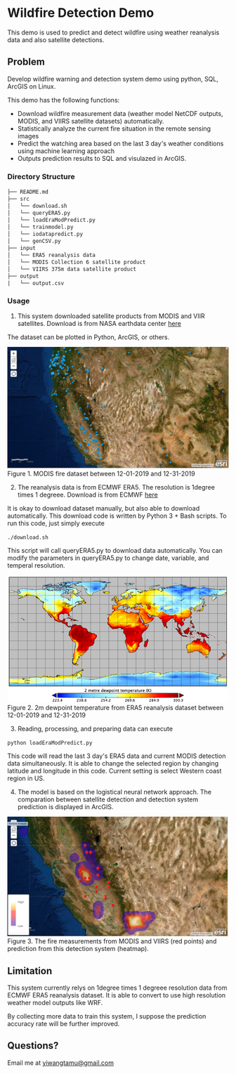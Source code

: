 # Wildfire Detection Demo
This demo is used to predict and detect wildfire using weather reanalysis data and also satellite detections.

## Problem

Develop wildfire warning and detection system demo using python, SQL, ArcGIS on Linux.

This demo has the following functions:

* Download wildfire measurement data (weather model NetCDF outputs, MODIS, and VIIRS satellite datasets) automatically.
* Statistically analyze the current fire situation in the remote sensing images
* Predict the watching area based on the last 3 day's weather conditions using machine learning approach
* Outputs prediction results to SQL and visulazed in ArcGIS.

### Directory Structure

    ├── README.md
    ├── src
    │   └── download.sh
    │   └── queryERA5.py
    │   └── loadEraModPredict.py
    │   └── trainmodel.py
    │   └── iodatapredict.py
    │   └── genCSV.py
    ├── input
    │   └── ERA5 reanalysis data
    │   └── MODIS Collection 6 satellite product
    │   └── VIIRS 375m data satellite product
    ├── output
    |   └── output.csv
    
### Usage

1. This system downloaded satellite products from MODIS and VIIR satellites. Download is from NASA earthdata center [here](https://earthdata.nasa.gov/earth-observation-data/near-real-time/firms/active-fire-data)

The dataset can be plotted in Python, ArcGIS, or others.

![](https://github.com/IanWang15/wildfireDetectionDemo/blob/master/image/MODIS201912.png)
Figure 1. MODIS fire dataset between 12-01-2019 and 12-31-2019

2. The reanalysis data is from ECMWF ERA5. The resolution is 1degree times 1 degreee. Download is from ECMWF [here](https://cds.climate.copernicus.eu/cdsapp#!/search?type=dataset&keywords=((%20%22Product%20type:%20Reanalysis%22%20))&text=era5)

It is okay to download dataset manually, but also able to download automatically. This download code is written by Python 3 + Bash scripts. To run this code, just simply execute

`./download.sh`

This script will call queryERA5.py to download data automatically. You can modify the parameters in queryERA5.py to change date, variable, and temperal resolution.

![](https://github.com/IanWang15/wildfireDetectionDemo/blob/master/image/era5d2m20191201.png)
Figure 2. 2m dewpoint temperature from ERA5 reanalysis dataset between 12-01-2019 and 12-31-2019

3. Reading, processing, and preparing data can execute

`python loadEraModPredict.py`

This code will read the last 3 day's ERA5 data and current MODIS detection data simultaneously. It is able to change the selected region by changing latitude and longitude in this code. Current setting is select Western coast region in US.

4. The model is based on the logistical neural network approach. The comparation between satellite detection and detection system prediction is displayed in ArcGIS.

![](https://github.com/IanWang15/wildfireDetectionDemo/blob/master/image/results.png)
Figure 3. The fire measurements from MODIS and VIIRS (red points) and prediction from this detection system (heatmap).

## Limitation

This system currently relys on 1degree times 1 degreee resolution data from ECMWF ERA5 reanalysis dataset. It is able to convert to use high resolution weather model outputs like WRF.

By collecting more data to train this system, I suppose the prediction accuracy rate will be further improved. 

## Questions?
Email me at yiwangtamu@gmail.com

